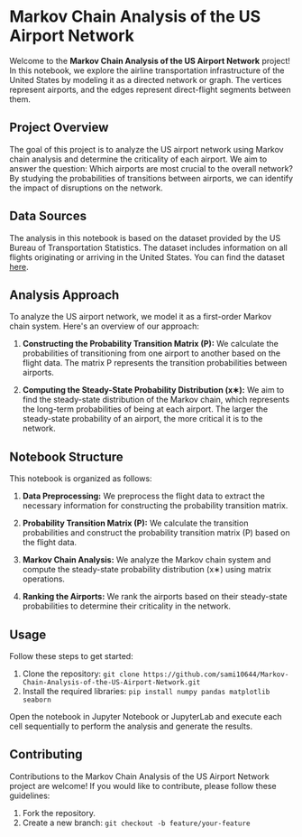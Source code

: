 # **Markov Chain Analysis of the US Airport Network**

Welcome to the **Markov Chain Analysis of the US Airport Network** project! In this notebook, we explore the airline transportation infrastructure of the United States by modeling it as a directed network or graph. The vertices represent airports, and the edges represent direct-flight segments between them.

## **Project Overview**

The goal of this project is to analyze the US airport network using Markov chain analysis and determine the criticality of each airport. We aim to answer the question: Which airports are most crucial to the overall network? By studying the probabilities of transitions between airports, we can identify the impact of disruptions on the network.

## **Data Sources**

The analysis in this notebook is based on the dataset provided by the US Bureau of Transportation Statistics. The dataset includes information on all flights originating or arriving in the United States. You can find the dataset [here](https://www.transtats.bts.gov/Fields.asp?gnoyr_VQ=FIM).

## **Analysis Approach**

To analyze the US airport network, we model it as a first-order Markov chain system. Here's an overview of our approach:

1. **Constructing the Probability Transition Matrix (P):** We calculate the probabilities of transitioning from one airport to another based on the flight data. The matrix P represents the transition probabilities between airports.

2. **Computing the Steady-State Probability Distribution (x∗):** We aim to find the steady-state distribution of the Markov chain, which represents the long-term probabilities of being at each airport. The larger the steady-state probability of an airport, the more critical it is to the network.

## **Notebook Structure**

This notebook is organized as follows:

1. **Data Preprocessing:** We preprocess the flight data to extract the necessary information for constructing the probability transition matrix.

2. **Probability Transition Matrix (P):** We calculate the transition probabilities and construct the probability transition matrix (P) based on the flight data.

3. **Markov Chain Analysis:** We analyze the Markov chain system and compute the steady-state probability distribution (x∗) using matrix operations.

4. **Ranking the Airports:** We rank the airports based on their steady-state probabilities to determine their criticality in the network.

## **Usage**

Follow these steps to get started:

1. Clone the repository: `git clone https://github.com/sami10644/Markov-Chain-Analysis-of-the-US-Airport-Network.git`
2. Install the required libraries: `pip install numpy pandas matplotlib seaborn`

Open the notebook in Jupyter Notebook or JupyterLab and execute each cell sequentially to perform the analysis and generate the results.

## **Contributing**

Contributions to the Markov Chain Analysis of the US Airport Network project are welcome! If you would like to contribute, please follow these guidelines:

1. Fork the repository.
2. Create a new branch: `git checkout -b feature/your-feature`

